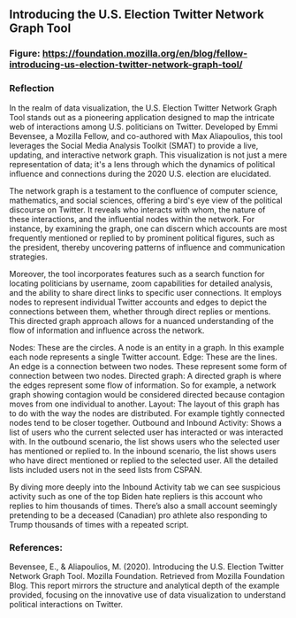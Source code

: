 ## Introducing the U.S. Election Twitter Network Graph Tool
### Figure: https://foundation.mozilla.org/en/blog/fellow-introducing-us-election-twitter-network-graph-tool/
### Reflection
In the realm of data visualization, the U.S. Election Twitter Network Graph Tool stands out as a pioneering application designed to map the intricate web of interactions among U.S. politicians on Twitter. Developed by Emmi Bevensee, a Mozilla Fellow, and co-authored with Max Aliapoulios, this tool leverages the Social Media Analysis Toolkit (SMAT) to provide a live, updating, and interactive network graph. This visualization is not just a mere representation of data; it's a lens through which the dynamics of political influence and connections during the 2020 U.S. election are elucidated.

The network graph is a testament to the confluence of computer science, mathematics, and social sciences, offering a bird's eye view of the political discourse on Twitter. It reveals who interacts with whom, the nature of these interactions, and the influential nodes within the network. For instance, by examining the graph, one can discern which accounts are most frequently mentioned or replied to by prominent political figures, such as the president, thereby uncovering patterns of influence and communication strategies.

Moreover, the tool incorporates features such as a search function for locating politicians by username, zoom capabilities for detailed analysis, and the ability to share direct links to specific user connections. It employs nodes to represent individual Twitter accounts and edges to depict the connections between them, whether through direct replies or mentions. This directed graph approach allows for a nuanced understanding of the flow of information and influence across the network.

Nodes: These are the circles. A node is an entity in a graph. In this example each node represents a single Twitter account. Edge: These are the lines. An edge is a connection between two nodes. These represent some form of connection between two nodes. Directed graph: A directed graph is where the edges represent some flow of information. So for example, a network graph showing contagion would be considered directed because contagion moves from one individual to another. Layout: The layout of this graph has to do with the way the nodes are distributed. For example tightly connected nodes tend to be closer together. Outbound and Inbound Activity: Shows a list of users who the current selected user has interacted or was interacted with. In the outbound scenario, the list shows users who the selected user has mentioned or replied to. In the inbound scenario, the list shows users who have direct mentioned or replied to the selected user. All the detailed lists included users not in the seed lists from CSPAN.

By diving more deeply into the Inbound Activity tab we can see suspicious activity such as one of the top Biden hate repliers is this account who replies to him thousands of times. There’s also a small account seemingly pretending to be a deceased (Canadian) pro athlete also responding to Trump thousands of times with a repeated script.

### References:
Bevensee, E., & Aliapoulios, M. (2020). Introducing the U.S. Election Twitter Network Graph Tool. Mozilla Foundation. Retrieved from Mozilla Foundation Blog.
This report mirrors the structure and analytical depth of the example provided, focusing on the innovative use of data visualization to understand political interactions on Twitter.
